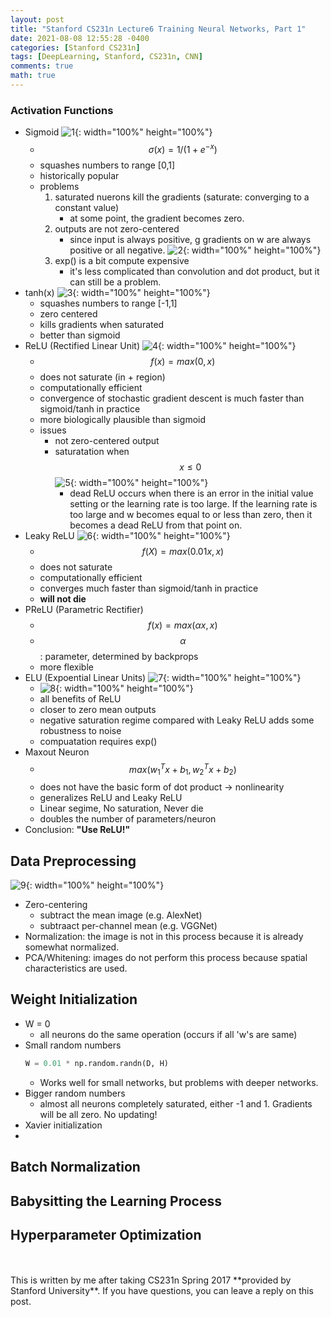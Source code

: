 ```yaml
---
layout: post
title: "Stanford CS231n Lecture6 Training Neural Networks, Part 1"
date: 2021-08-08 12:55:28 -0400
categories: [Stanford CS231n]
tags: [DeepLearning, Stanford, CS231n, CNN]
comments: true
math: true
---
```


### Activation Functions
- Sigmoid
![1](/images/cs231n/lec6/1.png){: width="100%" height="100%"}
    - $$\sigma (x) = 1/(1+e^{-x})$$
    - squashes numbers to range [0,1]
    - historically popular
    - problems
        1. saturated nuerons kill the gradients (saturate: converging to a constant value)
            - at some point, the gradient becomes zero.
        2. outputs are not zero-centered
            - since input is always positive, g gradients on w are always positive or all negative.
            ![2](/images/cs231n/lec6/2.png){: width="100%" height="100%"}
        3. exp() is a bit compute expensive
            - it's less complicated than convolution and dot product, but it can still be a problem.
- tanh(x)
![3](/images/cs231n/lec6/3.png){: width="100%" height="100%"}
    - squashes numbers to range [-1,1]
    - zero centered
    - kills gradients when saturated
    - better than sigmoid
- ReLU (Rectified Linear Unit)
![4](/images/cs231n/lec6/4.png){: width="100%" height="100%"}
    - $$f(x) = max(0,x)$$
    - does not saturate (in + region)
    - computationally efficient
    - convergence of stochastic gradient descent is much faster than sigmoid/tanh in practice
    - more biologically plausible than sigmoid
    - issues
        - not zero-centered output
        - saturatation when $$x \leq 0$$
        ![5](/images/cs231n/lec6/5.png){: width="100%" height="100%"}
            - dead ReLU occurs when there is an error in the initial value setting or the learning rate is too large. If the learning rate is too large and w becomes equal to or less than zero, then it becomes a dead ReLU from that point on.
- Leaky ReLU
![6](/images/cs231n/lec6/6.png){: width="100%" height="100%"}
    - $$f(X) = max(0.01x, x)$$
    - does not saturate
    - computationally efficient
    - converges much faster than sigmoid/tanh in practice
    - **will not die**
- PReLU (Parametric Rectifier)
    - $$f(x) = max(\alpha x, x)$$ 
    - $$\alpha$$: parameter, determined by backprops
    - more flexible
- ELU (Expoential Linear Units)
![7](/images/cs231n/lec6/7.png){: width="100%" height="100%"}
    - ![8](/images/cs231n/lec6/8.png){: width="100%" height="100%"}
    - all benefits of ReLU
    - closer to zero mean outputs
    - negative saturation regime compared with Leaky ReLU adds some robustness to noise
    - compuatation requires exp()
- Maxout Neuron
    - $$max(w_1^Tx + b_1, w_2^Tx + b_2)$$
    - does not have the basic form of dot product -> nonlinearity
    - generalizes ReLU and Leaky ReLU
    - Linear segime, No saturation, Never die
    - doubles the number of parameters/neuron
- Conclusion: **"Use ReLU!"**

## Data Preprocessing
![9](/images/cs231n/lec6/9.png){: width="100%" height="100%"}
- Zero-centering
    - subtract the mean image (e.g. AlexNet)
    - subtraact per-channel mean (e.g. VGGNet)
- Normalization: the image is not in this process because it is already somewhat normalized.
- PCA/Whitening: images do not perform this process because spatial characteristics are used.

## Weight Initialization
- W = 0
    - all neurons do the same operation (occurs if all 'w's are same)
- Small random numbers
    ```python
    W = 0.01 * np.random.randn(D, H)
    ```
    - Works well for small networks, but problems with deeper networks.
- Bigger random numbers
    - almost all neurons completely saturated, either -1 and 1. 
    Gradients will be all zero.
    No updating! 
- Xavier initialization
- 

## Batch Normalization
## Babysitting the Learning Process
## Hyperparameter Optimization


<br/>
<br/>
This is written by me after taking CS231n Spring 2017 **provided by Stanford University**.
If you have questions, you can leave a reply on this post.